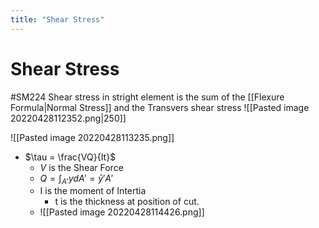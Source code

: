 ```yaml
---
title: "Shear Stress"
---
```

# Shear Stress
#SM224
Shear stress in stright element is the sum of the [[Flexure Formula|Normal Stress]] and the Transvers shear stress
![[Pasted image 20220428112352.png|250]]

![[Pasted image 20220428113235.png]]

- $\tau = \frac{VQ}{It}$
	- $V$ is the Shear Force
	- $Q = \int_{A'}ydA' = \bar y' A'$
	- I is the moment of Intertia
		- t is the thickness at position of cut. 
	- ![[Pasted image 20220428114426.png]]